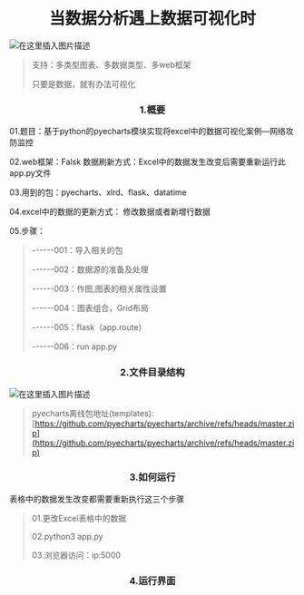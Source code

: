 <h1 align = "center">当数据分析遇上数据可视化时</h1>

![在这里插入图片描述](https://img-blog.csdnimg.cn/838d477a3d6c4d80bbd471daca44ad12.png)


>支持：多类型图表、多数据类型、多web框架
>
>只要是数据，就有办法可视化

<h3 align = "center">1.概要</h3>

01.题目：基于python的pyecharts模块实现将excel中的数据可视化案例—网络攻防监控

02.web框架：Falsk
数据刷新方式：Excel中的数据发生改变后需要重新运行此app.py文件

03.用到的包：pyecharts、xlrd、flask、datatime

04.excel中的数据的更新方式：
修改数据或者新增行数据

05.步骤：

>------001：导入相关的包
>
>------002：数据源的准备及处理
>
>------003：作图,图表的相关属性设置
>
>------004：图表组合，Grid布局
>
>------005：flask（app.route）
>
>------006：run app.py

<h3 align = "center">2.文件目录结构</h3>

![在这里插入图片描述](https://img-blog.csdnimg.cn/52cc72f47155442e8373adf6f3687749.png?x-oss-process=image/watermark,type_d3F5LXplbmhlaQ,shadow_50,text_Q1NETiBASVTlsI_lk6Xlk6U=,size_13,color_FFFFFF,t_70,g_se,x_16)

>pyecharts离线包地址(templates):
[https://github.com/pyecharts/pyecharts/archive/refs/heads/master.zip](https://github.com/pyecharts/pyecharts/archive/refs/heads/master.zip)

<h3 align = "center">3.如何运行</h3>

表格中的数据发生改变都需要重新执行这三个步骤

>01.更改Excel表格中的数据
>
>02.python3 app.py
>
>03.浏览器访问：ip:5000

<h3 align = "center">4.运行界面</h3>

